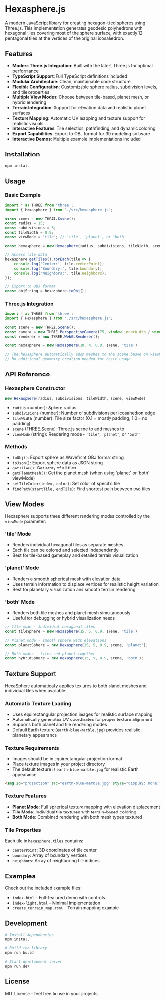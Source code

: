# Hexasphere.js

A modern JavaScript library for creating hexagon-tiled spheres using Three.js. This implementation generates geodesic polyhedrons with hexagonal tiles covering most of the sphere surface, with exactly 12 pentagonal tiles at the vertices of the original icosahedron.

## Features

- **Modern Three.js Integration**: Built with the latest Three.js for optimal performance
- **TypeScript Support**: Full TypeScript definitions included
- **Modular Architecture**: Clean, maintainable code structure
- **Flexible Configuration**: Customizable sphere radius, subdivision levels, and tile properties
- **Multiple View Modes**: Choose between tile-based, planet mesh, or hybrid rendering
- **Terrain Integration**: Support for elevation data and realistic planet surfaces
- **Texture Mapping**: Automatic UV mapping and texture support for realistic visuals
- **Interactive Features**: Tile selection, pathfinding, and dynamic coloring
- **Export Capabilities**: Export to OBJ format for 3D modeling software
- **Interactive Demos**: Multiple example implementations included

## Installation

```bash
npm install
```

## Usage

### Basic Example

```javascript
import * as THREE from 'three';
import { Hexasphere } from './src/hexasphere.js';

const scene = new THREE.Scene();
const radius = 15;
const subdivisions = 5;
const tileWidth = 0.9;
const viewMode = 'tile'; // 'tile', 'planet', or 'both'

const hexasphere = new Hexasphere(radius, subdivisions, tileWidth, scene, viewMode);

// Access tile data
hexasphere.getTiles().forEach(tile => {
    console.log('Center:', tile.centerPoint);
    console.log('Boundary:', tile.boundary);
    console.log('Neighbors:', tile.neighbors);
});

// Export to OBJ format
const objString = hexasphere.toObj();
```

### Three.js Integration

```javascript
import * as THREE from 'three';
import { Hexasphere } from './src/hexasphere.js';

const scene = new THREE.Scene();
const camera = new THREE.PerspectiveCamera(75, window.innerWidth / window.innerHeight, 0.1, 1000);
const renderer = new THREE.WebGLRenderer();

const hexasphere = new Hexasphere(10, 4, 0.9, scene, 'tile');

// The hexasphere automatically adds meshes to the scene based on viewMode
// No additional geometry creation needed for basic usage
```

## API Reference

### Hexasphere Constructor

```javascript
new Hexasphere(radius, subdivisions, tileWidth, scene, viewMode)
```

- `radius` (number): Sphere radius
- `subdivisions` (number): Number of subdivisions per icosahedron edge
- `tileWidth` (number): Tile size factor (0.1 = mostly padding, 1.0 = no padding)
- `scene` (THREE.Scene): Three.js scene to add meshes to
- `viewMode` (string): Rendering mode - `'tile'`, `'planet'`, or `'both'`

### Methods

- `toObj()`: Export sphere as Wavefront OBJ format string
- `toJson()`: Export sphere data as JSON string
- `getTiles()`: Get array of all tiles
- `getPlanetMesh()`: Get the planet mesh (when using 'planet' or 'both' viewMode)
- `setTileColor(index, color)`: Set color of specific tile
- `findPath(startTile, endTile)`: Find shortest path between two tiles

## View Modes

Hexasphere supports three different rendering modes controlled by the `viewMode` parameter:

### 'tile' Mode
- Renders individual hexagonal tiles as separate meshes
- Each tile can be colored and selected independently
- Best for tile-based gameplay and detailed terrain visualization

### 'planet' Mode
- Renders a smooth spherical mesh with elevation data
- Uses terrain information to displace vertices for realistic height variation
- Best for planetary visualization and smooth terrain rendering

### 'both' Mode
- Renders both tile meshes and planet mesh simultaneously
- Useful for debugging or hybrid visualization needs

```javascript
// Tile mode - individual hexagonal tiles
const tileSphere = new Hexasphere(15, 5, 0.9, scene, 'tile');

// Planet mode - smooth sphere with elevations
const planetSphere = new Hexasphere(15, 5, 0.9, scene, 'planet');

// Both modes - tiles and planet together
const hybridSphere = new Hexasphere(15, 5, 0.9, scene, 'both');
```

## Texture Support

HexaSphere automatically applies textures to both planet meshes and individual tiles when available:

### Automatic Texture Loading
- Uses equirectangular projection images for realistic surface mapping
- Automatically generates UV coordinates for proper texture alignment
- Supports both planet and tile rendering modes
- Default Earth texture (`earth-blue-marble.jpg`) provides realistic planetary appearance

### Texture Requirements
- Images should be in equirectangular projection format
- Place texture images in your project directory
- The default texture is `earth-blue-marble.jpg` for realistic Earth appearance

```html
<img id="projection" src="earth-blue-marble.jpg" style="display: none;" />
```

### Texture Features
- **Planet Mode**: Full spherical texture mapping with elevation displacement
- **Tile Mode**: Individual tile textures with terrain-based coloring
- **Both Mode**: Combined rendering with both mesh types textured

### Tile Properties

Each tile in `hexasphere.tiles` contains:

- `centerPoint`: 3D coordinates of tile center
- `boundary`: Array of boundary vertices
- `neighbors`: Array of neighboring tile indices

## Examples

Check out the included example files:

- `index.html` - Full-featured demo with controls
- `index-light.html` - Minimal implementation
- `create_terrain_map.html` - Terrain mapping example

## Development

```bash
# Install dependencies
npm install

# Build the library
npm run build

# Start development server
npm run dev
```

## License

MIT License - feel free to use in your projects.